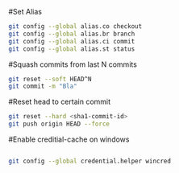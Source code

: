 #Set Alias

```bash
git config --global alias.co checkout
git config --global alias.br branch
git config --global alias.ci commit
git config --global alias.st status
```

#Squash commits from last N commits

```bash
git reset --soft HEAD^N
git commit -m "Bla"
```

#Reset head to certain commit

```bash
git reset --hard <sha1-commit-id>
git push origin HEAD --force
```

#Enable creditial-cache on windows

```bash

git config --global credential.helper wincred

```
